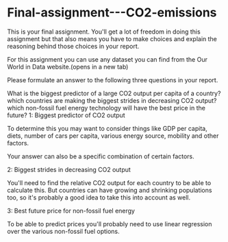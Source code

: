 # Final-assignment---CO2-emissions

This is your final assignment. You'll get a lot of freedom in doing this assignment but that also means you have to make choices and explain the reasoning behind those choices in your report.

For this assignment you can use any dataset you can find from the Our World in Data website.(opens in a new tab)

Please formulate an answer to the following three questions in your report.

What is the biggest predictor of a large CO2 output per capita of a country?
which countries are making the biggest strides in decreasing CO2 output?
which non-fossil fuel energy technology will have the best price in the future?
1: Biggest predictor of CO2 output

To determine this you may want to consider things like GDP per capita, diets, number of cars per capita, various energy source, mobility and other factors.

Your answer can also be a specific combination of certain factors.

2: Biggest strides in decreasing CO2 output

You'll need to find the relative CO2 output for each country to be able to calculate this. But countries can have growing and shrinking populations too, so it's probably a good idea to take this into account as well.

3: Best future price for non-fossil fuel energy

To be able to predict prices you'll probably need to use linear regression over the various non-fossil fuel options.
